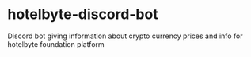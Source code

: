 # hotelbyte-discord-bot
Discord bot giving information about crypto currency prices and info for hotelbyte foundation platform
